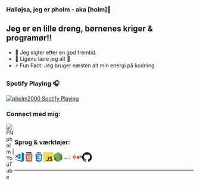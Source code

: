 ### Halløjsa, jeg er pholm - aka [holm]👋

## Jeg er en lille dreng, børnenes kriger & programør!!

- 🔭 Jeg sigter efter en god fremtid.
- 🌱 Ligenu lære jeg alt 🤣
- ⚡ Fun Fact: Jeg bruger næsten alt min energi på kodning.



### Spotify Playing 🎧

[<img src="https://now-playing-codestackr.vercel.app/api/spotify-playing" alt="pholm2000 Spotify Playing" width="350" />](https://open.spotify.com/user/smpabfcy56czivw48aciu359k)

### Connect med mig:

[<img align="left" alt="FN pholm | YouTube" width="22px" src="https://cdn.jsdelivr.net/npm/simple-icons@v3/icons/youtube.svg" />][youtube]
<br />

### Sprog & værktøjer:

[<img align="left" alt="Visual Studio Code" width="26px" src="https://raw.githubusercontent.com/github/explore/80688e429a7d4ef2fca1e82350fe8e3517d3494d/topics/visual-studio-code/visual-studio-code.png" />][youtube]
[<img align="left" alt="HTML5" width="26px" src="https://raw.githubusercontent.com/github/explore/80688e429a7d4ef2fca1e82350fe8e3517d3494d/topics/html/html.png" />][youtube]
[<img align="left" alt="CSS3" width="26px" src="https://raw.githubusercontent.com/github/explore/80688e429a7d4ef2fca1e82350fe8e3517d3494d/topics/css/css.png" />][youtube]
[<img align="left" alt="JavaScript" width="26px" src="https://raw.githubusercontent.com/github/explore/80688e429a7d4ef2fca1e82350fe8e3517d3494d/topics/javascript/javascript.png" />][youtube]
[<img align="left" alt="Node.js" width="26px" src="https://raw.githubusercontent.com/github/explore/80688e429a7d4ef2fca1e82350fe8e3517d3494d/topics/nodejs/nodejs.png" />][youtube]
[<img align="left" alt="MySQL" width="26px" src="https://raw.githubusercontent.com/github/explore/80688e429a7d4ef2fca1e82350fe8e3517d3494d/topics/mysql/mysql.png" />][youtube]
[<img align="left" alt="Git" width="26px" src="https://raw.githubusercontent.com/github/explore/80688e429a7d4ef2fca1e82350fe8e3517d3494d/topics/git/git.png" />][youtube]
[<img align="left" alt="GitHub" width="26px" src="https://raw.githubusercontent.com/github/explore/78df643247d429f6cc873026c0622819ad797942/topics/github/github.png" />][youtube]

<br />
<br />

---


</details>

[youtube]: https://www.youtube.com/channel/UCi_blrI4nI_irYBjWD1gSXQ
